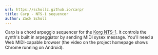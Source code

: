 ```yaml
---
url: https://schollz.github.io/carp/
title: Carp - NTS-1 sequencer
author: Zack Scholl
---
```


Carp is a chord arpeggio sequencer for the [Korg NTS-1](https://www.korg.com/uk/products/dj/nts_1/). It controls the synth's built in arpeggiator by sending MIDI sysex message. You'll need a Web MIDI-capable browser (the video on the project homepage shows Chrome running on Android).
